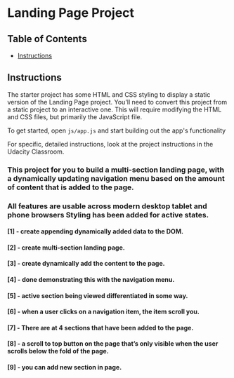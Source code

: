 # Landing Page Project

## Table of Contents

* [Instructions](#instructions)

## Instructions


The starter project has some HTML and CSS styling to display a static version of the Landing Page project. You'll need to convert this project from a static project to an interactive one. This will require modifying the HTML and CSS files, but primarily the JavaScript file.

To get started, open `js/app.js` and start building out the app's functionality

For specific, detailed instructions, look at the project instructions in the Udacity Classroom.

### This project for you to build a multi-section landing page,  with a dynamically updating navigation menu  based on the amount of content that is added to the page.

### All features are usable across modern desktop  tablet and phone browsers Styling has been added for active states.

#### [1] - create appending dynamically added data to the DOM.
#### [2] - create multi-section landing page.
#### [3] - create dynamically add the content to the page.
#### [4] - done demonstrating this with the navigation menu.
#### [5] - active section being viewed  differentiated in some way.
#### [6] - when a user clicks on a navigation item, the item scroll you.
#### [7] - There are at 4 sections that have been added to the page.
#### [8] - a scroll to top button on the page that’s only visible when the user scrolls below the fold of the page.
#### [9] - you can add new section in page.







